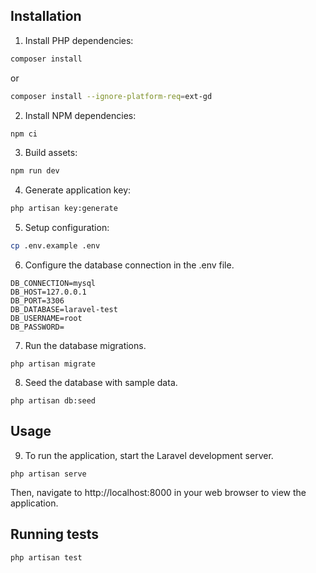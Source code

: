 ## Installation

1. Install PHP dependencies:

```sh
composer install
```
or
```sh
composer install --ignore-platform-req=ext-gd
```

2. Install NPM dependencies:

```sh
npm ci
```

3. Build assets:

```sh
npm run dev
```

4. Generate application key:

```sh
php artisan key:generate
```

5. Setup configuration:

```sh
cp .env.example .env
```

6. Configure the database connection in the .env file.

```
DB_CONNECTION=mysql
DB_HOST=127.0.0.1
DB_PORT=3306
DB_DATABASE=laravel-test
DB_USERNAME=root
DB_PASSWORD=
```

7. Run the database migrations.

```shell
php artisan migrate
```

8. Seed the database with sample data.

```shell
php artisan db:seed
```

## Usage

9. To run the application, start the Laravel development server.

```shell
php artisan serve
```

Then, navigate to http://localhost:8000 in your web browser to view the application.

## Running tests

```
php artisan test
```
